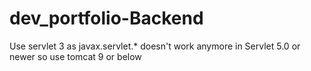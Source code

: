 # dev_portfolio-Backend
Use servlet 3 as javax.servlet.* doesn't work anymore in Servlet 5.0 or newer
so use tomcat 9 or below 
